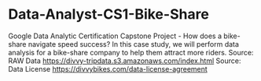 # Data-Analyst-CS1-Bike-Share
Google Data Analytic Certification
Capstone Project - How does a bike-share navigate speed success?
  In this case study, we will perform data analysis for a bike-share company to help them attract more riders. 
  Source: RAW Data https://divvy-tripdata.s3.amazonaws.com/index.html 
  Source: Data License https://divvybikes.com/data-license-agreement
